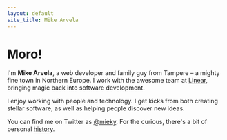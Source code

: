 ```yaml
---
layout: default
site_title: Mike Arvela
---
```


<div class="face rounded-full w-24 h-24 my-6 inline-block"></div>

<h1 class="mb-10" title="Moro is how we say hi in Tampere!">Moro!</h1>

I'm <strong>Mike Arvela</strong>, a web developer and family guy from Tampere – a mighty fine town in Northern Europe. I work with the awesome team at <a href="https://linear.app">Linear</a>, bringing magic back into software development.

I enjoy working with people and technology. I get kicks from both creating stellar software, as well as helping people discover new ideas.

You can find me on Twitter as [@mieky](https://twitter.com/mieky). For the curious, there's a bit of personal <a href="/about.html">history</a>.
